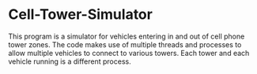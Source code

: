 # Cell-Tower-Simulator

This program is a simulator for vehicles entering in and out of cell phone tower zones. The code makes use of multiple threads and processes to allow multiple vehicles to connect to various towers. Each tower and each vehicle running is a different process.

